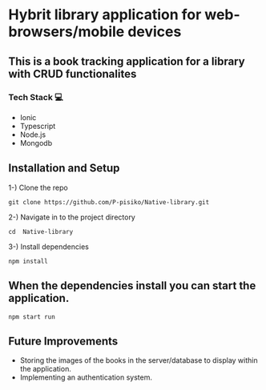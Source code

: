 # Hybrit library application for web-browsers/mobile devices

## This is a book tracking application for a library with CRUD functionalites

### Tech Stack 💻
- Ionic
- Typescript
- Node.js
- Mongodb


## Installation and Setup
1-) Clone the repo
```
git clone https://github.com/P-pisiko/Native-library.git
```
2-) Navigate in to the project directory
```
cd  Native-library
```
3-) Install dependencies 
```
npm install
```

## When the dependencies install you can start the application.
```
npm start run
```

## Future Improvements
- Storing the images of the books in the server/database to display within the application.
- Implementing an authentication system.


